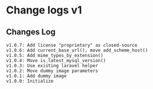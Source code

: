 # Change logs v1


## Changes Log 
    v1.0.7: Add license "proprietary" as closed-source
    v1.0.6: Add current_base_url(), move add_scheme_host()
    v1.0.5: Add mime_types_by_extension()
    v1.0.4: Move is_latest_mysql_version()
    v1.0.3: Use existing laravel helper
    v1.0.2: Move dummy image parameters
    v1.0.1: Add dummy image
    v1.0.0: Initialize
